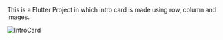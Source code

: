 This is a Flutter Project in which intro card is made using row, column and images.

![IntroCard](https://github.com/user-attachments/assets/4fabcbe9-3b3d-4d89-a05a-96926cb26389)
